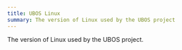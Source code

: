 ```yaml
---
title: UBOS Linux
summary: The version of Linux used by the UBOS project
---
```


The version of Linux used by the UBOS project.
